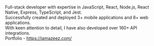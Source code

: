Full-stack developer with expertise in JavaScript, React, Node.js, React Native, Express, TypeScript, and Jest. <br /> Successfully created and deployed 3+ mobile applications and 8+ web applications. <br /> With keen attention to detail, I have also developed over 160+ API integrations. <br />
Portfolio - https://iamazeez.com/
